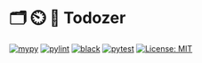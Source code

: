 # 🗂️ ⏲️ 📅 Todozer

[![mypy](https://github.com/vkostyanetsky/Todozer/actions/workflows/mypy.yml/badge.svg)](https://github.com/vkostyanetsky/Todozer/actions/workflows/mypy.yml) [![pylint](https://github.com/vkostyanetsky/Todozer/actions/workflows/pylint.yml/badge.svg)](https://github.com/vkostyanetsky/Todozer/actions/workflows/pylint.yml) [![black](https://github.com/vkostyanetsky/Todozer/actions/workflows/black.yml/badge.svg)](https://github.com/vkostyanetsky/Todozer/actions/workflows/black.yml) [![pytest](https://github.com/vkostyanetsky/Todozer/actions/workflows/pytest.yaml/badge.svg)](https://github.com/vkostyanetsky/Todozer/actions/workflows/pytest.yaml) [![License: MIT](https://img.shields.io/badge/License-MIT-yellow.svg)](https://opensource.org/licenses/MIT)